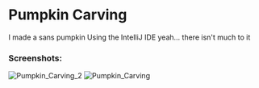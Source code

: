 # Pumpkin Carving

I made a sans pumpkin
Using the IntelliJ IDE
yeah... there isn't much to it

### Screenshots:
![Pumpkin_Carving_2](https://user-images.githubusercontent.com/35446423/200489276-9b2f3ac1-6d1e-470c-b775-73aaab7b5718.png)
![Pumpkin_Carving](https://user-images.githubusercontent.com/35446423/200489251-16fcb4cb-360c-42a4-9e16-3aa2100663d6.png)
